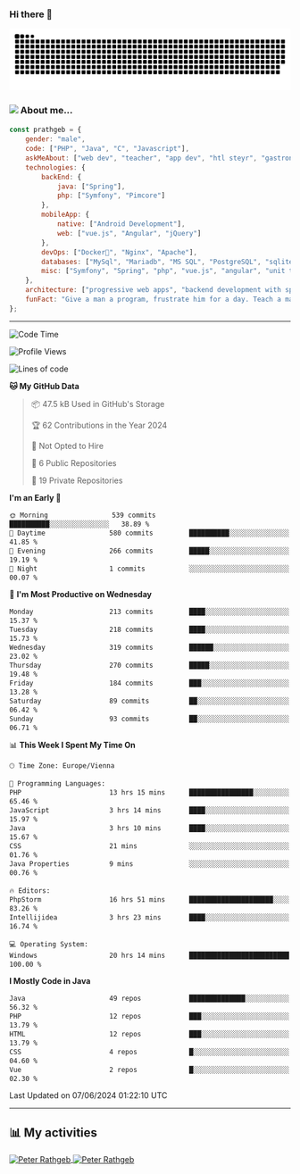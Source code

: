 ### Hi there 👋

<div align="center">
  <img  src="https://github.com/1999AZZAR/1999AZZAR/blob/main/resources/img/grid-snake.svg"
       alt="snake" />
</div>

### <img src="https://media.giphy.com/media/VgCDAzcKvsR6OM0uWg/giphy.gif" width="50"> About me...  

```javascript
const prathgeb = {
    gender: "male",
    code: ["PHP", "Java", "C", "Javascript"],
    askMeAbout: ["web dev", "teacher", "app dev", "htl steyr", "gastronaut"],
    technologies: {
        backEnd: {
            java: ["Spring"],
            php: ["Symfony", "Pimcore"]
        },
        mobileApp: {
            native: ["Android Development"],
            web: ["vue.js", "Angular", "jQuery"]
        },
        devOps: ["Docker🐳", "Nginx", "Apache"],
        databases: ["MySql", "Mariadb", "MS SQL", "PostgreSQL", "sqlite"],
        misc: ["Symfony", "Spring", "php", "vue.js", "angular", "unit testing", "ci/cd using github actions"]
    },
    architecture: ["progressive web apps", "backend development with spring", "backend development with symfony"],
    funFact: "Give a man a program, frustrate him for a day. Teach a man to program, frustrate him for a lifetime."
};
```

---
<!--START_SECTION:waka-->
![Code Time](http://img.shields.io/badge/Code%20Time-641%20hrs%203%20mins-blue)

![Profile Views](http://img.shields.io/badge/Profile%20Views-0-blue)

![Lines of code](https://img.shields.io/badge/From%20Hello%20World%20I%27ve%20Written-3.0%20million%20lines%20of%20code-blue)

**🐱 My GitHub Data** 

> 📦 47.5 kB Used in GitHub's Storage 
 > 
> 🏆 62 Contributions in the Year 2024
 > 
> 🚫 Not Opted to Hire
 > 
> 📜 6 Public Repositories 
 > 
> 🔑 19 Private Repositories 
 > 
**I'm an Early 🐤** 

```text
🌞 Morning                539 commits         ██████████░░░░░░░░░░░░░░░   38.89 % 
🌆 Daytime                580 commits         ██████████░░░░░░░░░░░░░░░   41.85 % 
🌃 Evening                266 commits         █████░░░░░░░░░░░░░░░░░░░░   19.19 % 
🌙 Night                  1 commits           ░░░░░░░░░░░░░░░░░░░░░░░░░   00.07 % 
```
📅 **I'm Most Productive on Wednesday** 

```text
Monday                   213 commits         ████░░░░░░░░░░░░░░░░░░░░░   15.37 % 
Tuesday                  218 commits         ████░░░░░░░░░░░░░░░░░░░░░   15.73 % 
Wednesday                319 commits         ██████░░░░░░░░░░░░░░░░░░░   23.02 % 
Thursday                 270 commits         █████░░░░░░░░░░░░░░░░░░░░   19.48 % 
Friday                   184 commits         ███░░░░░░░░░░░░░░░░░░░░░░   13.28 % 
Saturday                 89 commits          ██░░░░░░░░░░░░░░░░░░░░░░░   06.42 % 
Sunday                   93 commits          ██░░░░░░░░░░░░░░░░░░░░░░░   06.71 % 
```


📊 **This Week I Spent My Time On** 

```text
🕑︎ Time Zone: Europe/Vienna

💬 Programming Languages: 
PHP                      13 hrs 15 mins      ████████████████░░░░░░░░░   65.46 % 
JavaScript               3 hrs 14 mins       ████░░░░░░░░░░░░░░░░░░░░░   15.97 % 
Java                     3 hrs 10 mins       ████░░░░░░░░░░░░░░░░░░░░░   15.67 % 
CSS                      21 mins             ░░░░░░░░░░░░░░░░░░░░░░░░░   01.76 % 
Java Properties          9 mins              ░░░░░░░░░░░░░░░░░░░░░░░░░   00.76 % 

🔥 Editors: 
PhpStorm                 16 hrs 51 mins      █████████████████████░░░░   83.26 % 
Intellijidea             3 hrs 23 mins       ████░░░░░░░░░░░░░░░░░░░░░   16.74 % 

💻 Operating System: 
Windows                  20 hrs 14 mins      █████████████████████████   100.00 % 
```

**I Mostly Code in Java** 

```text
Java                     49 repos            ██████████████░░░░░░░░░░░   56.32 % 
PHP                      12 repos            ███░░░░░░░░░░░░░░░░░░░░░░   13.79 % 
HTML                     12 repos            ███░░░░░░░░░░░░░░░░░░░░░░   13.79 % 
CSS                      4 repos             █░░░░░░░░░░░░░░░░░░░░░░░░   04.60 % 
Vue                      2 repos             █░░░░░░░░░░░░░░░░░░░░░░░░   02.30 % 
```




 Last Updated on 07/06/2024 01:22:10 UTC
<!--END_SECTION:waka-->

---
  ## 📊 My activities
  <a href="https://github.com/prathgeb">
    <img width=450 height=170 align="center" alt="Peter Rathgeb" src="https://github-readme-stats.vercel.app/api?username=prathgeb&include_all_commits=true&count_private=true&theme=midnight-purple&show_icons=true&bg_color=0D1117&hide_border=true" />
  </a>
  <a href="https://github.com/prathgeb">
    <img align="center" alt="Peter Rathgeb" src="https://github-readme-stats.vercel.app/api/top-langs/?username=prathgeb&include_all_commits=true&count_private=true&theme=midnight-purple&show_icons=true&layout=compact&bg_color=0D1117&hide_border=true" />
  </a>
